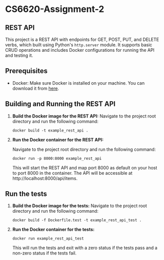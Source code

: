 # CS6620-Assignment-2

## REST API

This project is a REST API with endpoints for GET, POST, PUT, and DELETE verbs, which built using Python's `http.server` module. It supports basic CRUD operations and includes Docker configurations for running the API and testing it.

## Prerequisites

- Docker: Make sure Docker is installed on your machine. You can download it from [here](https://www.docker.com/get-started).

## Building and Running the REST API

1. **Build the Docker image for the REST API:**
   Navigate to the project root directory and run the following command:
   ```
   docker build -t example_rest_api .
   ```
2. **Run the Docker container for the REST API:**
   
   Navigate to the project root directory and run the following command:
   ```
   docker run -p 8000:8000 example_rest_api
   ```
   This will start the REST API and map port 8000 as default on your host to port 8000 in the container. The API will be accessible at http://localhost:8000/api/items.

## Run the tests

1. **Build the Docker image for the tests:**
   Navigate to the project root directory and run the following command:
   ```
   docker build -f Dockerfile.test -t example_rest_api_test .
   ```
2. **Run the Docker container for the tests:**
   ```
   docker run example_rest_api_test
   ```
   This will run the tests and exit with a zero status if the tests pass and a non-zero status if the tests fail.
